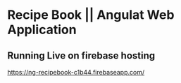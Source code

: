 # Recipe Book || Angulat Web Application 

## Running Live on firebase hosting
https://ng-recipebook-c1b44.firebaseapp.com/
